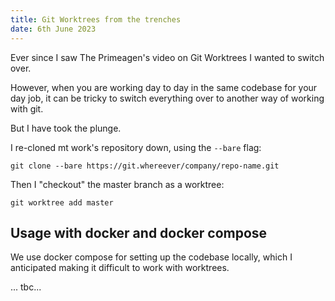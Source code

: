 ```yaml
---
title: Git Worktrees from the trenches
date: 6th June 2023
---
```


Ever since I saw The Primeagen's video on Git Worktrees I wanted to switch over.

However, when you are working day to day in the same codebase for your day job, it can be tricky to switch everything over to another way of working with git.

But I have took the plunge.

I re-cloned mt work's repository down, using the `--bare` flag:

```
git clone --bare https://git.whereever/company/repo-name.git
```

Then I "checkout" the master branch as a worktree:

```
git worktree add master
```

## Usage with docker and docker compose

We use docker compose for setting up the codebase locally, which I anticipated making it difficult to work with worktrees.

... tbc...
